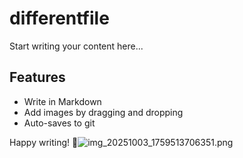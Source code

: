 <!-- content-name: differentfile -->

# differentfile

Start writing your content here...

## Features
- Write in Markdown
- Add images by dragging and dropping
- Auto-saves to git

Happy writing! 🎉![img_20251003_1759513706351.png](/media/img_20251003_1759513706351.png)